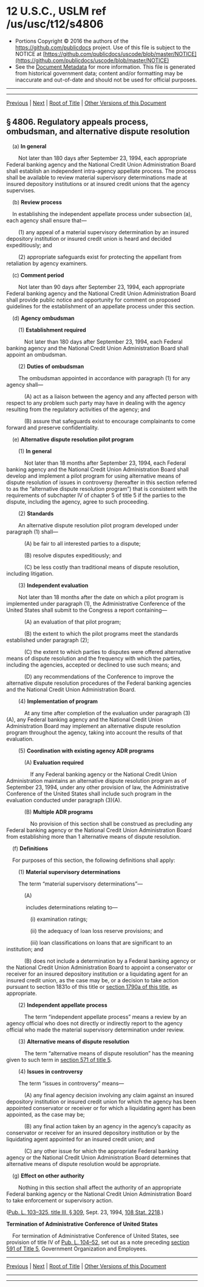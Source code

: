 ---
---

# 12 U.S.C., USLM ref /us/usc/t12/s4806

* Portions Copyright © 2016 the authors of the https://github.com/publicdocs project.
  Use of this file is subject to the NOTICE at [https://github.com/publicdocs/uscode/blob/master/NOTICE](https://github.com/publicdocs/uscode/blob/master/NOTICE)
* See the [Document Metadata](././../../../..//README.md) for more information.
  This file is generated from historical government data; content and/or formatting may be inaccurate and out-of-date and should not be used for official purposes.

----------
----------

[Previous](./../../../..//us/usc/t12/ch48/m__us_usc_t12_s4805a.md) | [Next](./../../../..//us/usc/t12/ch48/m__us_usc_t12_s4807.md) | [Root of Title](./../../../../) | [Other Versions of this Document](https://publicdocs.github.io/go/links?ns=uslm&ref=%2Fus%2Fusc%2Ft12%2Fs4806)

## § 4806. Regulatory appeals process, ombudsman, and alternative dispute resolution

    (a) __In general__ 

        Not later than 180 days after September 23, 1994, each appropriate Federal banking agency and the National Credit Union Administration Board shall establish an independent intra-agency appellate process. The process shall be available to review material supervisory determinations made at insured depository institutions or at insured credit unions that the agency supervises.

    (b) __Review process__ 

    In establishing the independent appellate process under subsection (a), each agency shall ensure that—

        (1) any appeal of a material supervisory determination by an insured depository institution or insured credit union is heard and decided expeditiously; and

        (2) appropriate safeguards exist for protecting the appellant from retaliation by agency examiners.

    (c) __Comment period__ 

        Not later than 90 days after September 23, 1994, each appropriate Federal banking agency and the National Credit Union Administration Board shall provide public notice and opportunity for comment on proposed guidelines for the establishment of an appellate process under this section.

    (d) __Agency ombudsman__ 

        (1) __Establishment required__ 

            Not later than 180 days after September 23, 1994, each Federal banking agency and the National Credit Union Administration Board shall appoint an ombudsman.

        (2) __Duties of ombudsman__ 

        The ombudsman appointed in accordance with paragraph (1) for any agency shall—

            (A) act as a liaison between the agency and any affected person with respect to any problem such party may have in dealing with the agency resulting from the regulatory activities of the agency; and

            (B) assure that safeguards exist to encourage complainants to come forward and preserve confidentiality.

    (e) __Alternative dispute resolution pilot program__ 

        (1) __In general__ 

            Not later than 18 months after September 23, 1994, each Federal banking agency and the National Credit Union Administration Board shall develop and implement a pilot program for using alternative means of dispute resolution of issues in controversy (hereafter in this section referred to as the “alternative dispute resolution program”) that is consistent with the requirements of subchapter IV of chapter 5 of title 5 if the parties to the dispute, including the agency, agree to such proceeding.

        (2) __Standards__ 

        An alternative dispute resolution pilot program developed under paragraph (1) shall—

            (A) be fair to all interested parties to a dispute;

            (B) resolve disputes expeditiously; and

            (C) be less costly than traditional means of dispute resolution, including litigation.

        (3) __Independent evaluation__ 

        Not later than 18 months after the date on which a pilot program is implemented under paragraph (1), the Administrative Conference of the United States shall submit to the Congress a report containing—

            (A) an evaluation of that pilot program;

            (B) the extent to which the pilot programs meet the standards established under paragraph (2);

            (C) the extent to which parties to disputes were offered alternative means of dispute resolution and the frequency with which the parties, including the agencies, accepted or declined to use such means; and

            (D) any recommendations of the Conference to improve the alternative dispute resolution procedures of the Federal banking agencies and the National Credit Union Administration Board.

        (4) __Implementation of program__ 

            At any time after completion of the evaluation under paragraph (3)(A), any Federal banking agency and the National Credit Union Administration Board may implement an alternative dispute resolution program throughout the agency, taking into account the results of that evaluation.

        (5) __Coordination with existing agency ADR programs__ 

            (A) __Evaluation required__ 

                If any Federal banking agency or the National Credit Union Administration maintains an alternative dispute resolution program as of September 23, 1994, under any other provision of law, the Administrative Conference of the United States shall include such program in the evaluation conducted under paragraph (3)(A).

            (B) __Multiple ADR programs__ 

                No provision of this section shall be construed as precluding any Federal banking agency or the National Credit Union Administration Board from establishing more than 1 alternative means of dispute resolution.

    (f) __Definitions__ 

    For purposes of this section, the following definitions shall apply:

        (1) __Material supervisory determinations__ 

        The term “material supervisory determinations”—

            (A)

             includes determinations relating to—

                (i) examination ratings;

                (ii) the adequacy of loan loss reserve provisions; and

                (iii) loan classifications on loans that are significant to an institution; and

            (B) does not include a determination by a Federal banking agency or the National Credit Union Administration Board to appoint a conservator or receiver for an insured depository institution or a liquidating agent for an insured credit union, as the case may be, or a decision to take action pursuant to section 1831o of this title or [section 1790a of this title][/us/usc/t12/s1790a], as appropriate.

        (2) __Independent appellate process__ 

            The term “independent appellate process” means a review by an agency official who does not directly or indirectly report to the agency official who made the material supervisory determination under review.

        (3) __Alternative means of dispute resolution__ 

            The term “alternative means of dispute resolution” has the meaning given to such term in [section 571 of title 5][/us/usc/t5/s571].

        (4) __Issues in controversy__ 

        The term “issues in controversy” means—

            (A) any final agency decision involving any claim against an insured depository institution or insured credit union for which the agency has been appointed conservator or receiver or for which a liquidating agent has been appointed, as the case may be;

            (B) any final action taken by an agency in the agency’s capacity as conservator or receiver for an insured depository institution or by the liquidating agent appointed for an insured credit union; and

            (C) any other issue for which the appropriate Federal banking agency or the National Credit Union Administration Board determines that alternative means of dispute resolution would be appropriate.

    (g) __Effect on other authority__ 

        Nothing in this section shall affect the authority of an appropriate Federal banking agency or the National Credit Union Administration Board to take enforcement or supervisory action.

([Pub. L. 103–325, title III, § 309][/us/pl/103/325/s309], Sept. 23, 1994, [108 Stat. 2218][/us/stat/108/2218].)

 __Termination of Administrative Conference of United States__ 

    For termination of Administrative Conference of United States, see provision of title IV of [Pub. L. 104–52][/us/pl/104/52], set out as a note preceding [section 591 of Title 5][/us/usc/t5/s591], Government Organization and Employees.

----------

[Previous](./../../../..//us/usc/t12/ch48/m__us_usc_t12_s4805a.md) | [Next](./../../../..//us/usc/t12/ch48/m__us_usc_t12_s4807.md) | [Root of Title](./../../../../) | [Other Versions of this Document](https://publicdocs.github.io/go/links?ns=uslm&ref=%2Fus%2Fusc%2Ft12%2Fs4806)

----------
----------

[/us/usc/t12/s1790a]: https://publicdocs.github.io/go/links?ns=uslm&ref=%2Fus%2Fusc%2Ft12%2Fs1790a
[/us/usc/t5/s571]: https://publicdocs.github.io/go/links?ns=uslm&ref=%2Fus%2Fusc%2Ft5%2Fs571
[/us/pl/103/325/s309]: https://publicdocs.github.io/go/links?ns=uslm&ref=%2Fus%2Fpl%2F103%2F325%2Fs309
[/us/stat/108/2218]: https://publicdocs.github.io/go/links?ns=uslm&ref=%2Fus%2Fstat%2F108%2F2218
[/us/pl/104/52]: https://publicdocs.github.io/go/links?ns=uslm&ref=%2Fus%2Fpl%2F104%2F52
[/us/usc/t5/s591]: https://publicdocs.github.io/go/links?ns=uslm&ref=%2Fus%2Fusc%2Ft5%2Fs591


